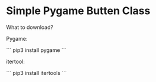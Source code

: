 # Simple Pygame Butten Class

<p>What to download?</p>
<p>Pygame: </p>
```
pip3 install pygame
``` 
<p>itertool: </p>
```
pip3 install itertools
```


